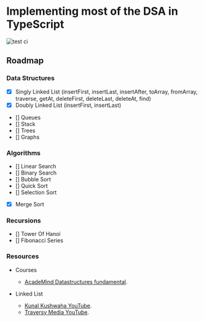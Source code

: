 # Implementing most of the DSA in TypeScript

![test ci](https://github.com/chetannn/dsa-in-typescript/actions/workflows/test.yml/badge.svg)

## Roadmap

### Data Structures

* [x] Singly Linked List (insertFirst, insertLast, insertAfter, toArray, fromArray, traverse, getAt, deleteFirst, deleteLast, deleteAt, find)
* [x] Doubly Linked List (insertFirst, insertLast)
* [] Queues
* [] Stack
* [] Trees
* [] Graphs


### Algorithms

* [] Linear Search
* [] Binary Search
* [] Bubble Sort
* [] Quick Sort
* [] Selection Sort
* [x] Merge Sort

### Recursions

* [] Tower Of Hanoi
* [] Fibonacci Series

### Resources

- Courses
    - [AcadeMind Datastructures fundamental](https://pro.academind.com/p/javascript-datastructures-the-fundamentals).

- Linked List
  - [Kunal Kushwaha YouTube](https://www.youtube.com/watch?v=58YbpRDc4yw).
  - [Traversy Media YouTube](https://www.youtube.com/watch?v=58YbpRDc4yw).
